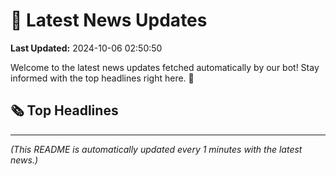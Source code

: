 # 📰 Latest News Updates
**Last Updated:** 2024-10-06 02:50:50

Welcome to the latest news updates fetched automatically by our bot! Stay informed with the top headlines right here. 🚀

## 🗞️ Top Headlines

---
*(This README is automatically updated every 1 minutes with the latest news.)*
